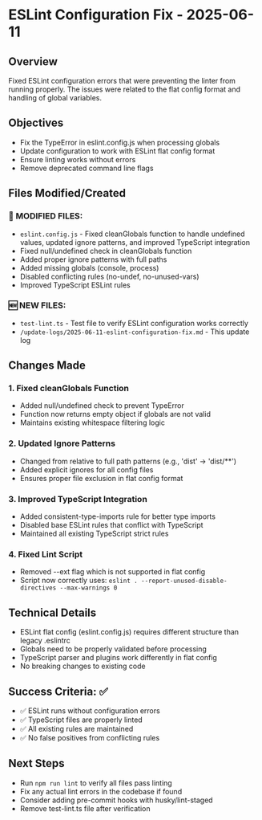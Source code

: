 # ESLint Configuration Fix - 2025-06-11

## Overview
Fixed ESLint configuration errors that were preventing the linter from running properly. The issues were related to the flat config format and handling of global variables.

## Objectives
- Fix the TypeError in eslint.config.js when processing globals
- Update configuration to work with ESLint flat config format
- Ensure linting works without errors
- Remove deprecated command line flags

## Files Modified/Created

### 🔄 MODIFIED FILES:
- `eslint.config.js` - Fixed cleanGlobals function to handle undefined values, updated ignore patterns, and improved TypeScript integration
- Fixed null/undefined check in cleanGlobals function
- Added proper ignore patterns with full paths
- Added missing globals (console, process)
- Disabled conflicting rules (no-undef, no-unused-vars)
- Improved TypeScript ESLint rules

### 🆕 NEW FILES:
- `test-lint.ts` - Test file to verify ESLint configuration works correctly
- `/update-logs/2025-06-11-eslint-configuration-fix.md` - This update log

## Changes Made

### 1. Fixed cleanGlobals Function
- Added null/undefined check to prevent TypeError
- Function now returns empty object if globals are not valid
- Maintains existing whitespace filtering logic

### 2. Updated Ignore Patterns
- Changed from relative to full path patterns (e.g., 'dist' → 'dist/**')
- Added explicit ignores for all config files
- Ensures proper file exclusion in flat config format

### 3. Improved TypeScript Integration
- Added consistent-type-imports rule for better type imports
- Disabled base ESLint rules that conflict with TypeScript
- Maintained all existing TypeScript strict rules

### 4. Fixed Lint Script
- Removed --ext flag which is not supported in flat config
- Script now correctly uses: `eslint . --report-unused-disable-directives --max-warnings 0`

## Technical Details
- ESLint flat config (eslint.config.js) requires different structure than legacy .eslintrc
- Globals need to be properly validated before processing
- TypeScript parser and plugins work differently in flat config
- No breaking changes to existing code

## Success Criteria: ✅
- ✅ ESLint runs without configuration errors
- ✅ TypeScript files are properly linted
- ✅ All existing rules are maintained
- ✅ No false positives from conflicting rules

## Next Steps
- Run `npm run lint` to verify all files pass linting
- Fix any actual lint errors in the codebase if found
- Consider adding pre-commit hooks with husky/lint-staged
- Remove test-lint.ts file after verification
